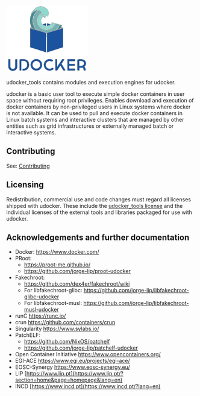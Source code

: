 ![logo](docs/logo-small.png)

udocker_tools contains modules and execution engines for udocker.

udocker is a basic user tool to execute simple docker containers in user
space without requiring root privileges. Enables download and execution
of docker containers by non-privileged users in Linux systems where
docker is not available. It can be used to pull and execute docker
containers in Linux batch systems and interactive clusters that are
managed by other entities such as grid infrastructures or externally
managed batch or interactive systems.

## Contributing

See: [Contributing](CONTRIBUTING.md)

## Licensing

Redistribution, commercial use and code changes must regard all licenses
shipped with udocker. These include the [udocker_tools license](LICENSE) and the
individual licenses of the external tools and libraries packaged for use
with udocker.

## Acknowledgements and further documentation

* Docker: <https://www.docker.com/>
* PRoot:
  * <https://proot-me.github.io/>
  * <https://github.com/jorge-lip/proot-udocker>
* Fakechroot:
  * <https://github.com/dex4er/fakechroot/wiki>
  * For libfakechroot-glibc: <https://github.com/jorge-lip/libfakechroot-glibc-udocker>
  * For libfakechroot-musl: <https://github.com/jorge-lip/libfakechroot-musl-udocker>
* runC <https://runc.io/>
* crun <https://github.com/containers/crun>
* Singularity <https://www.sylabs.io/>
* PatchELF:
  * <https://github.com/NixOS/patchelf>
  * <https://github.com/jorge-lip/patchelf-udocker>
* Open Container Initiative <https://www.opencontainers.org/>
* EGI-ACE <https://www.egi.eu/projects/egi-ace/>
* EOSC-Synergy <https://www.eosc-synergy.eu/>
* LIP [https://www.lip.pt](https://www.lip.pt/?section=home&page=homepage&lang=en)
* INCD [https://www.incd.pt](https://www.incd.pt/?lang=en)
